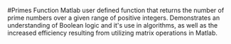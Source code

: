 #Primes Function
Matlab user defined function that returns the number of prime numbers over a given range of positive integers. Demonstrates an understanding of Boolean logic and it's use in algorithms, as well as the increased efficiency resulting from utilizing matrix operations in Matlab.
